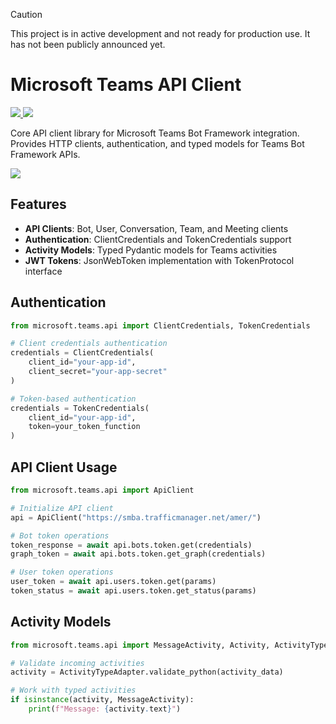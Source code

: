 > [!CAUTION]
> This project is in active development and not ready for production use. It has not been publicly announced yet.

# Microsoft Teams API Client

<p>
    <a href="https://pypi.org/project/microsoft-teams-api/" target="_blank">
        <img src="https://img.shields.io/pypi/v/microsoft-teams-api" />
    </a>
    <a href="https://pypi.org/project/microsoft-teams-api/" target="_blank">
        <img src="https://img.shields.io/pypi/dw/microsoft-teams-api" />
    </a>
</p>

Core API client library for Microsoft Teams Bot Framework integration.
Provides HTTP clients, authentication, and typed models for Teams Bot Framework APIs.

<a href="https://microsoft.github.io/teams-ai" target="_blank">
    <img src="https://img.shields.io/badge/📖 Getting Started-blue?style=for-the-badge" />
</a>


## Features

- **API Clients**: Bot, User, Conversation, Team, and Meeting clients
- **Authentication**: ClientCredentials and TokenCredentials support
- **Activity Models**: Typed Pydantic models for Teams activities
- **JWT Tokens**: JsonWebToken implementation with TokenProtocol interface

## Authentication

```python
from microsoft.teams.api import ClientCredentials, TokenCredentials

# Client credentials authentication
credentials = ClientCredentials(
    client_id="your-app-id",
    client_secret="your-app-secret"
)

# Token-based authentication
credentials = TokenCredentials(
    client_id="your-app-id",
    token=your_token_function
)
```

## API Client Usage

```python
from microsoft.teams.api import ApiClient

# Initialize API client
api = ApiClient("https://smba.trafficmanager.net/amer/")

# Bot token operations
token_response = await api.bots.token.get(credentials)
graph_token = await api.bots.token.get_graph(credentials)

# User token operations
user_token = await api.users.token.get(params)
token_status = await api.users.token.get_status(params)
```

## Activity Models

```python
from microsoft.teams.api import MessageActivity, Activity, ActivityTypeAdapter

# Validate incoming activities
activity = ActivityTypeAdapter.validate_python(activity_data)

# Work with typed activities
if isinstance(activity, MessageActivity):
    print(f"Message: {activity.text}")
```
